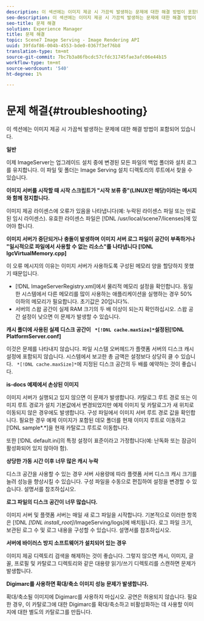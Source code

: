 ```yaml
---
description: 이 섹션에는 이미지 제공 시 가끔씩 발생하는 문제에 대한 해결 방법이 포함되어 있습니다.
seo-description: 이 섹션에는 이미지 제공 시 가끔씩 발생하는 문제에 대한 해결 방법이 포함되어 있습니다.
seo-title: 문제 해결
solution: Experience Manager
title: 문제 해결
topic: Scene7 Image Serving - Image Rendering API
uuid: 39fdaf86-004b-4553-bde0-0367f3ef76b8
translation-type: tm+mt
source-git-commit: 7bc7b3a86fbcdc57cfdc31745fae3afc06e44b15
workflow-type: tm+mt
source-wordcount: '540'
ht-degree: 1%

---
```



# 문제 해결{#troubleshooting}

이 섹션에는 이미지 제공 시 가끔씩 발생하는 문제에 대한 해결 방법이 포함되어 있습니다.

**일반**

이제 ImageServer는 업그레이드 설치 중에 변경된 모든 파일의 백업 폴더와 설치 로그를 유지합니다. 이 파일 및 폴더는 Image Serving 설치 디렉토리의 루트에서 찾을 수 있습니다.

**이미지 서버를 시작할 때 시작 스크립트가 &quot;시작 보류 중&quot;(LINUX만 해당)이라는 메시지와 함께 정지합니다.**

이미지 제공 라이센스에 오류가 있음을 나타냅니다(예: 누락된 라이센스 파일 또는 만료된 임시 라이센스). 유효한 라이센스 파일은 [!DNL /usr/local/scene7/licenses]에 있어야 합니다.

**이미지 서버가 중단되거나 충돌이 발생하며 이미지 서버 로그 파일이 공간이 부족하거나 &quot;일시적으로 파일에서 사용할 수 없는 리소스&quot;를 나타냅니다  [!DNL IgcVirtualMemory.cpp]**

이 오류 메시지의 이유는 이미지 서버가 사용하도록 구성된 메모리 양을 할당하지 못했기 때문입니다.

* [!DNL ImageServerRegistry.xml]에서 물리적 메모리 설정을 확인합니다. 동일한 시스템에서 다른 메모리를 많이 사용하는 애플리케이션을 실행하는 경우 50% 이하의 메모리가 필요합니다. 초기값은 20입니다%.
* 서버의 스왑 공간이 실제 RAM 크기의 두 배 이상이 되는지 확인하십시오. 스왑 공간 설정이 낮으면 이 문제가 발생할 수 있습니다.

**캐시 폴더에 사용된 실제 디스크 공간이  ` *[!DNL cache.maxSize]*`설정된[!DNL PlatformServer.conf]**

이것은 문제를 나타내지 않습니다. 파일 시스템 오버헤드가 플랫폼 서버의 디스크 캐시 설정에 포함되지 않습니다. 시스템에서 보고한 총 금액은 설정보다 상당히 클 수 있습니다. ` *[!DNL cache.maxSize]*`에 지정된 디스크 공간의 두 배를 예약하는 것이 좋습니다.

**is-docs 예제에서 손상된 이미지**

이미지 서버가 실행되고 있지 않으면 이 문제가 발생합니다. 카탈로그 루트 경로 또는 이미지 루트 경로가 설치 기본값에서 변경되었지만 예제 이미지 및 카탈로그가 새 위치로 이동되지 않은 경우에도 발생합니다. 구성 파일에서 이미지 서버 루트 경로 값을 확인합니다. 필요한 경우 예제 이미지가 포함된 데모 폴더를 현재 이미지 루트로 이동하고 [!DNL sample*.*]을 현재 카탈로그 루트로 이동합니다.

또한 [!DNL default.ini]의 특정 설정이 표준이라고 가정합니다(예: 난독화 또는 잠금이 활성화되어 있지 않아야 함).

**상당한 가동 시간 이후 너무 많은 캐시 누락**

디스크 공간을 사용할 수 있는 경우 서버 사용량에 따라 플랫폼 서버 디스크 캐시 크기를 늘려 성능을 향상시킬 수 있습니다. 구성 파일을 수동으로 편집하여 설정을 변경할 수 있습니다. 설명서를 참조하십시오.

**로그 파일의 디스크 공간이 너무 많습니다.**

이미지 서버 및 플랫폼 서버는 매일 새 로그 파일을 시작합니다. 기본적으로 이러한 항목은 [!DNL *[!DNL install_root]*/ImageServing/logs]에 배치됩니다. 로그 파일 크기, 보관된 로그 수 및 로그 내용을 구성할 수 있습니다. 설명서를 참조하십시오.

**서버에 바이러스 방지 소프트웨어가 설치되어 있는 경우**

이미지 제공 디렉토리 검색을 해제하는 것이 좋습니다. 그렇지 않으면 캐시, 이미지, 글꼴, 프로필 및 카탈로그 디렉토리와 같은 대용량 읽기/쓰기 디렉토리를 스캔하면 문제가 발생합니다.

**Digimarc를 사용하면 확대/축소 이미지 성능 문제가 발생합니다.**

확대/축소될 이미지에 Digimarc를 사용하지 마십시오. 공연은 허용되지 않습니다. 필요한 경우, 이 카탈로그에 대한 Digimarc를 확대/축소하고 비활성화하는 데 사용할 이미지에 대한 별도의 카탈로그를 만듭니다.

